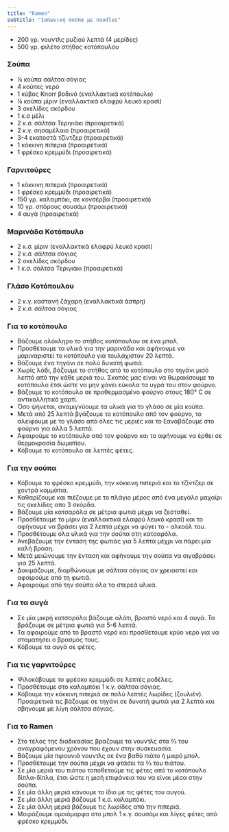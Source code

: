 ```yaml
---
title: "Ramen"
subtitle: "Ιαπωνική σούπα με noodles"
---
```


- 200 γρ. νουντλς ρυζιού λεπτά (4 μερίδες)
- 500 γρ. φιλέτο στήθος κοτόπουλου

### Σούπα

- ¼ κούπα σάλτσα σόγιας
- 4 κούπες νερό
- 1 κύβος Knorr βοδινό (εναλλακτικά κοτόπουλο)
- ¼ κούπα μίριν (εναλλακτικά ελαφρύ λευκό κρασί)
- 3 σκελίδες σκόρδου
- 1 κ.σ μέλι
- 2 κ.σ. σάλτσα Τεριγιάκι (προαιρετικά)
- 2 κ.γ. σησαμέλαιο (προαιρετικά)
- 3-4 εκατοστά τζίντζερ (προαιρετικά)
- 1 κόκκινη πιπεριά (προαιρετικά)
- 1 φρέσκο κρεμμύδι (προαιρετικά)

### Γαρνιτούρες

- 1 κόκκινη πιπεριά (προαιρετικά)
- 1 φρέσκο κρεμμύδι (προαιρετικά)
- 150 γρ. καλαμπόκι, σε κονσέρβα (προαιρετικά)
- 10 γρ. σπόρους σουσάμι (προαιρετικά)
- 4 αυγά (προαιρετικά)

### Μαρινάδα Κοτόπουλο

- 2 κ.σ. μίριν (εναλλακτικά ελαφρύ λευκό κρασί)
- 2 κ.σ. σάλτσα σόγιας
- 2 σκελίδες σκόρδου
- 1 κ.σ. σάλτσα Τεριγιάκι (προαιρετικά)

### Γλάσο Κοτόπουλου

- 2 κ.γ. καστανή ζάχαρη (εναλλακτικά άσπρη)
- 2 κ.σ. σάλτσα σόγιας

<!-- process -->

### Για το κοτόπουλο

- Βάζουμε ολόκληρο το στήθος κοτόπουλου σε ένα μπολ.
- Προσθέτουμε τα υλικά για την μαρινάδα και αφήνουμε να μαριναριστεί το κοτόπουλο για τουλάχιστον 20 λεπτά.
- Βάζουμε ένα τηγάνι σε πολύ δυνατή φωτιά.
- Χωρίς λάδι, βάζουμε το στήθος από το κοτόπουλο στο τηγάνι μισό λεπτό από την κάθε μεριά του. Σκοπός μας είναι να θωρακίσουμε το κοτόπουλο έτσι ώστε να μην χάνει εύκολα τα υγρά του στον φούρνο.
- Βάζουμε το κοτόπουλο σε προθερμασμένο φούρνο στους 180° C σε αντικολλητικό χαρτί.
- Όσο ψήνεται, αναμιγνύουμε τα υλικά για το γλάσο σε μία κούπα.
- Μετά από 25 λεπτά βγάζουμε το κοτόπουλο από τον φούρνο, το αλείφουμε με το γλάσο από όλες τις μεριές και το ξαναβάζουμε στο φούρνο για άλλα 5 λεπτά.
- Αφαιρούμε το κοτόπουλο από τον φούρνο και το αφήνουμε να έρθει σε θερμοκρασία δωματίου.
- Κόβουμε το κοτόπουλο σε λεπτές φέτες.

### Για την σούπα

- Κόβουμε το φρέσκο κρεμμύδι, την κόκκινη πιπεριά και το τζίντζερ σε χοντρά κομμάτια.
- Καθαρίζουμε και πιέζουμε με το πλάγιο μέρος από ένα μεγάλο μαχαίρι τις σκελίδες απο 3 σκόρδα.
- Βάζουμε μία κατσαρόλα σε μέτρια φωτιά μέχρι να ζεσταθεί.
- Προσθέτουμε το μίριν (εναλλακτικά ελαφρύ λευκό κρασί) και το αφήνουμε να βράσει για 2 λεπτά μέχρι να φύγει το - αλκοόλ του.
- Προσθέτουμε όλα υλικά για την σούπα στη κατσαρόλα.
- Ανεβάζουμε την ένταση της φωτιάς για 5 λεπτά μέχρι να πάρει μία καλή βράση.
- Μετά μειώνουμε την ένταση και αφήνουμε την σούπα να σιγοβράσει για 25 λεπτά.
- Δοκιμάζουμε, διορθώνουμε με σάλτσα σόγιας αν χρειαστεί και αφαιρούμε από τη φωτιά.
- Αφαιρούμε από την σούπα όλα τα στερεά υλικά.

### Για τα αυγά

- Σε μία μικρή κατσαρόλα βάζουμε αλάτι, βραστό νερό και 4 αυγά. Τα βράζουμε σε μέτρια φωτιά για 5-6 λεπτά.
- Τα αφαιρούμε από το βραστό νερό και προσθέτουμε κρύο νερο για να σταματήσει ο βρασμός τους.
- Κόβουμε τα αυγά σε φέτες.

### Για τις γαρνιτούρες

- Ψιλοκόβουμε το φρέσκο κρεμμύδι σε λεπτές ροδέλες.
- Προσθέτουμε στο καλαμπόκι 1 κ.γ. σάλτσα σόγιας.
- Κόβουμε την κόκκινη πιπεριά σε πολύ λεπτές λωρίδες (ζουλιέν). Προαιρετικά τις βάζουμε σε τηγάνι σε δυνατή φωτιά για 2 λεπτά και σβηνουμε με λίγη σάλτσα σόγιας.

### Για το Ramen

- Στο τέλος της διαδικασίας βραζουμε τα νουντλς στα ⅔ του αναγραφόμενου χρόνου που έχουν στην συσκευασία.
- Βάζουμε μία πιρουνιά νουντλς σε ένα βαθύ πιάτο ή μικρό μπολ.
- Προσθέτουμε την σούπα μέχρι να φτάσει τα ⅔ του πιάτου.
- Σε μία μεριά του πιάτου τοποθετούμε τις φέτες από το κοτόπουλο δίπλα-δίπλα, έτσι ώστε η μισή επιφάνεια του να είναι μέσα στην σούπα.
- Σε μία άλλη μεριά κάνουμε το ίδιο με τις φέτες του αυγού.
- Σε μία άλλη μεριά βάζουμε 1 κ.σ. καλαμπόκι.
- Σε μία άλλη μεριά βάζουμε τις λωρίδες από την πιπεριά.
- Μοιράζουμε ομοιόμορφα στο μπολ 1 κ.γ. σουσάμι και λίγες φέτες από φρέσκο κρεμμύδι.
